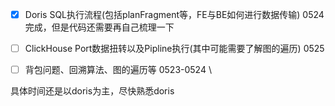 - [x] Doris SQL执行流程(包括planFragment等，FE与BE如何进行数据传输) 0524完成，但是代码还需要再自己梳理一下 

- [ ] ClickHouse Port数据扭转以及Pipline执行(其中可能需要了解图的遍历) 0525 
- [ ] 背包问题、回溯算法、图的遍历等 0523-0524 \

具体时间还是以doris为主，尽快熟悉doris
